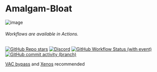 
# Amalgam-Bloat
![image](https://github.com/user-attachments/assets/a5bc1332-d9d9-4f31-a1c6-9afe6f0571f1)
###### Workflows are available in Actions. 

[![GitHub Repo stars](https://img.shields.io/github/stars/seanntf/Amalgam-Bloat)](/../../stargazers)
[![Discord](https://img.shields.io/discord/1227898008373297223?logo=Discord&label=discord)](https://discord.gg/RbP9DfkUhe)
[![GitHub Workflow Status (with event)](https://img.shields.io/github/actions/workflow/status/seanntf/Amalgam-Bloat/msbuild.yml?branch=master)](/../../actions)
[![GitHub commit activity (branch)](https://img.shields.io/github/commit-activity/m/seanntf/Amalgam-Bloat)](/../../commits/)

[VAC bypass](https://github.com/danielkrupinski/VAC-Bypass-Loader) and [Xenos](https://github.com/DarthTon/Xenos/releases) recommended